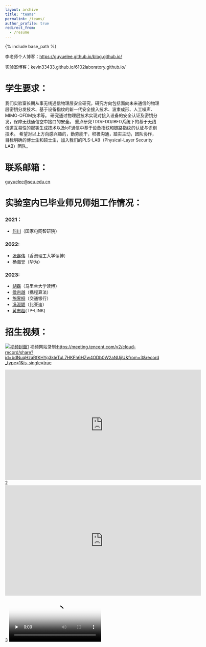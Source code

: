 ```yaml
---
layout: archive
title: "teams"
permalink: /teams/
author_profile: true
redirect_from:
  - /resume
---
```



{% include base_path %}



李老师个人博客：https://guyuelee.github.io/blog.github.io/

实验室博客：kevin33433.github.io/6102laboratory.github.io/



# 学生要求：

  我们实验室长期从事无线通信物理层安全研究，研究方向包括面向未来通信的物理层密钥分发技术、基于设备指纹的新一代安全接入技术、波束成形、人工噪声、MIMO-OFDM技术等。 
  研究通过物理层技术实现对接入设备的安全认证及密钥分发，保障无线通信空中接口的安全。
  重点研究TDD/FDD/IBFD系统下的基于无线信道互易性的密钥生成技术以及IoT通信中基于设备指纹和链路指纹的认证与识别技术。
  希望对以上方向感兴趣的，勤劳能干，积极沟通，踏实主动，团队协作，目标明确的博士生和硕士生，加入我们的PLS-LAB（Physical-Layer Security LAB）团队。


# 联系邮箱：
  guyuelee@seu.edu.cn





# 实验室内已毕业师兄师姐工作情况：
### 2021：
- [何川](https://kevin33433.github.io/6102laboratory.github.io/children/hechuan.html)（国家电网智研院）
### 2022:
- [张鑫伟](https://xinweizhang1998.github.io/xinweizhang.github.io/)（香港理工大学读博）
- 杨海誉（华为）
### 2023:
- [胡磊](https://kevin33433.github.io/6102laboratory.github.io/children/hulei.html)（马里兰大学读博）
- [侯宗越](https://kevin33433.github.io/6102laboratory.github.io/children/houzongyue.html)（携程算法）
- [施霁桐](https://kevin33433.github.io/6102laboratory.github.io/children/shijitong.html)（交通银行）
- [冯淑颖](https://kevin33433.github.io/6102laboratory.github.io/children/fengshuying.html)（比亚迪）
- [黄志超](https://kevin33433.github.io/6102laboratory.github.io/children/huangzhichao.html)(TP-LINK)
# 招生视频：
[![视频封面1](https://github.com/GuyueLee/blog.github.io/blob/master/images/bio-photo-2.jpg)](https://meeting.tencent.com/v2/cloud-record/share?id=bdNuqHzaRfKHYg3kIeTuL7HKFh6HZw4ODb0W2aNUjiU&from=3&record_type=1&is-single=true)
视频网站录制:https://meeting.tencent.com/v2/cloud-record/share?id=bdNuqHzaRfKHYg3kIeTuL7HKFh6HZw4ODb0W2aNUjiU&from=3&record_type=1&is-single=true
<iframe src="https://github.com/GuyueLee/blog.github.io/blob/master/files/video.mp4" width="640" height="360" frameborder="0" allowfullscreen></iframe>
2
<iframe src="https://github.com/GuyueLee/blog.github.io/blob/master/files/video.mp4" width="640" height="360" frameborder="0" allowfullscreen></iframe>
3
<video id="video" controls="" preload="none" poster="封面">
      <source id="mp4" src="https://github.com/GuyueLee/blog.github.io/blob/master/files/video.mp4" type="video/mp4">
</videos>


  
